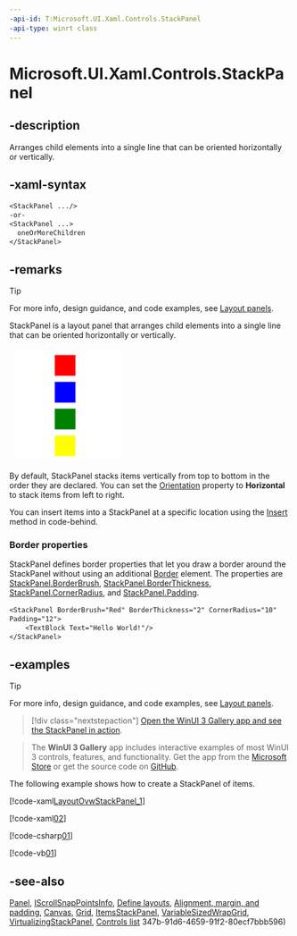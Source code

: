 ```yaml
---
-api-id: T:Microsoft.UI.Xaml.Controls.StackPanel
-api-type: winrt class
---
```


<!-- Class syntax.
public class StackPanel : Windows.UI.Xaml.Controls.Panel, Windows.UI.Xaml.Controls.IInsertionPanel, Windows.UI.Xaml.Controls.IStackPanel, Windows.UI.Xaml.Controls.IStackPanel2, Windows.UI.Xaml.Controls.Primitives.IScrollSnapPointsInfo
-->

# Microsoft.UI.Xaml.Controls.StackPanel

## -description
Arranges child elements into a single line that can be oriented horizontally or vertically.

## -xaml-syntax
```xaml
<StackPanel .../>
-or-
<StackPanel ...>
  oneOrMoreChildren
</StackPanel>

```


## -remarks

> [!TIP]
> For more info, design guidance, and code examples, see [Layout panels](/windows/apps/design/layout/layout-panels#stackpanel).

StackPanel is a layout panel that arranges child elements into a single line that can be oriented horizontally or vertically.

<img alt="Stack panel layout control" src="images/controls/StackPanel.png" />

By default, StackPanel stacks items vertically from top to bottom in the order they are declared. You can set the [Orientation](stackpanel_orientation.md) property to **Horizontal** to stack items from left to right.

You can insert items into a StackPanel at a specific location using the [Insert](uielementcollection_insert.md) method in code-behind.

### Border properties

StackPanel defines border properties that let you draw a border around the StackPanel without using an additional [Border](border.md) element. The properties are [StackPanel.BorderBrush](stackpanel_borderbrush.md), [StackPanel.BorderThickness](stackpanel_borderthickness.md), [StackPanel.CornerRadius](stackpanel_cornerradius.md), and [StackPanel.Padding](stackpanel_padding.md).

```xaml
<StackPanel BorderBrush="Red" BorderThickness="2" CornerRadius="10" Padding="12">
    <TextBlock Text="Hello World!"/>
</StackPanel>
```

## -examples

> [!TIP]
> For more info, design guidance, and code examples, see [Layout panels](/windows/apps/design/layout/layout-panels#stackpanel).

> [!div class="nextstepaction"]
> [Open the WinUI 3 Gallery app and see the StackPanel in action](winui3gallery:/item/StackPanel).

> The **WinUI 3 Gallery** app includes interactive examples of most WinUI 3 controls, features, and functionality. Get the app from the [Microsoft Store](https://www.microsoft.com/store/productId/9P3JFPWWDZRC) or get the source code on [GitHub](https://github.com/microsoft/WinUI-Gallery).

The following example shows how to create a StackPanel of items.

[!code-xaml[LayoutOvwStackPanel_1](../microsoft.ui.xaml/code/layout_ovw_all/CSharp/MainPage.xaml#SnippetLayoutOvwStackPanel_1)]

[!code-xaml[02](../microsoft.ui.xaml.controls/code/StackPanel1/csharp/Page.xaml#Snippet02)]

[!code-csharp[01](../microsoft.ui.xaml.controls/code/StackPanel1/csharp/Page.xaml.cs#Snippet01)]

[!code-vb[01](../microsoft.ui.xaml.controls/code/StackPanel1/vbnet/Page.xaml.vb#Snippet01)]

## -see-also
[Panel](panel.md), [IScrollSnapPointsInfo](../microsoft.ui.xaml.controls.primitives/iscrollsnappointsinfo.md), [Define layouts](/windows/uwp/layout/layouts-with-xaml), [Alignment, margin, and padding](/windows/uwp/layout/alignment-margin-padding), [Canvas](canvas.md), [Grid](grid.md), [ItemsStackPanel](itemsstackpanel.md), [VariableSizedWrapGrid](variablesizedwrapgrid.md), [VirtualizingStackPanel](virtualizingstackpanel.md), [Controls list](/windows/apps/design/controls/)
347b-91d6-4659-91f2-80ecf7bbb596)
